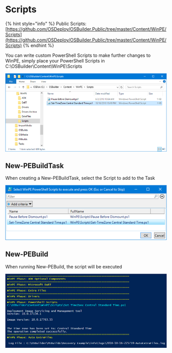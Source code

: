 # Scripts

{% hint style="info" %}
Public Scripts: [https://github.com/OSDeploy/OSBuilder.Public/tree/master/Content/WinPE/Scripts](https://github.com/OSDeploy/OSBuilder.Public/tree/master/Content/WinPE/Scripts)
{% endhint %}

You can write custom PowerShell Scripts to make further changes to WinPE, simply place your PowerShell Scripts in C:\OSBuilder\Content\WinPE\Scripts

![](../../../../../.gitbook/assets/2018-10-16_22-54-25.png)

## New-PEBuildTask

When creating a New-PEBuildTask, select the Script to add to the Task

![](../../../../../.gitbook/assets/2018-10-16_22-56-39.png)

## New-PEBuild

When running New-PEBuild, the script will be executed

![](../../../../../.gitbook/assets/2018-10-16_23-00-15.png)



